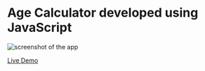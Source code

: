 # Age Calculator developed using JavaScript
 
![screenshot of the app](https://raw.githubusercontent.com/praveenorugantitech/praveenorugantitech-javascript-projects/master/praveenorugantitech-age-calculator/screenshot.PNG "Age Calculator")


[Live Demo](https://praveenorugantitech.github.io/praveenorugantitech-javascript-projects/praveenorugantitech-age-calculator/Demo)



